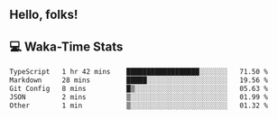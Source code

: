 
## Hello, folks!

## 💻 Waka-Time Stats
<!--START_SECTION:waka-->

```txt
TypeScript   1 hr 42 mins    ██████████████████░░░░░░░   71.50 %
Markdown     28 mins         █████░░░░░░░░░░░░░░░░░░░░   19.56 %
Git Config   8 mins          █▒░░░░░░░░░░░░░░░░░░░░░░░   05.63 %
JSON         2 mins          ▒░░░░░░░░░░░░░░░░░░░░░░░░   01.99 %
Other        1 min           ▒░░░░░░░░░░░░░░░░░░░░░░░░   01.32 %
```

<!--END_SECTION:waka-->


<br>


<!---
ShivamJhaa/ShivamJhaa is a ✨ special ✨ repository because its `README.md` (this file) appears on your GitHub profile.
You can click the Preview link to take a look at your changes.
--->
